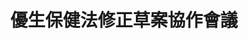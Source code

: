 ---
id: "88"
lang: zh-tw
description: 「已婚女子捍衛自己的權益」連署案
propose_date: 2021-01-04
meeting_date: 2022-03-08
publish: "FALSE"
selected: "FALSE"
blog_selected: "FALSE"
thumbnail: https://cm.pdis.nat.gov.tw/images/post/17am-0x4bNbnWo9EUgEmQhT1Ua_XUHZ4D.jpg
cover: https://youtu.be/3ioDrEcEpXY
title: 優生保健法修正草案協作會議
color: red
join:
  type: 提
  title: 已婚女子捍衛自己的權益
  link: https://join.gov.tw/idea/detail/ad9d14d9-1fa2-4741-928e-9070fdefc01c/
  image: https://cm.pdis.nat.gov.tw/images/post/1JzheNwk0akiwOGL7oVUAJ_3NxkGZFoWj.jpg
layout: post
departments:
  - 衛福部
tags:
  - 婦女權益
  - 法規
  - 公共政策
embed:
  mind_map:
    links:
      - https://miro.com/app/board/uXjVONqo8dw=/
  ministry_slide:
    links:
      - https://issuu.com/pdis.tw/docs/_4-_
  host_slide:
    links:
      - https://issuu.com/pdis.tw/docs/_3-_
  live:
    links:
      - https://youtu.be/5SDTBAu7KRU
---